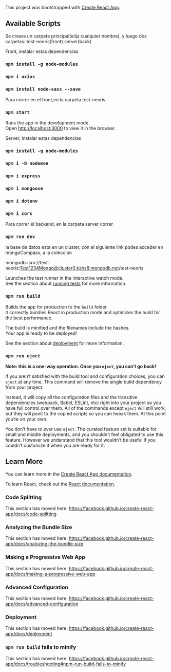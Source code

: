 This project was bootstrapped with [Create React App](https://github.com/facebook/create-react-app).

## Available Scripts

Se creara un carpeta principal(elija cualquier nombre),
y luego dos carpetas:
test-neoris(front)
server(back)

Front, instalar estas dependencias
### `npm install -g node-modules`
### `npm i axios` 
### `npm install node-sass --save`


Para correr en el front,en la carpeta test-neoris
### `npm start`

Runs the app in the development mode.<br />
Open [http://localhost:3000](http://localhost:3000) to view it in the browser.

Server, instalar estas dependencias
### `npm install -g node-modules`
### `npm i -D nodemon`
### `npm i express`
### `npm i mongoose`
### `npm i dotenv`
### `npm i cors`

Para correr el backend, en la carpeta server correr
### `npm run dev`


la base de datos esta en un cluster,
con el siguiente link podes acceder en mongoCompass, a la coleccion

mongodb+srv://test-neoris:Test1234Mongo@cluster0.kzhs8.mongodb.net/test-neoris








Launches the test runner in the interactive watch mode.<br />
See the section about [running tests](https://facebook.github.io/create-react-app/docs/running-tests) for more information.

### `npm run build`

Builds the app for production to the `build` folder.<br />
It correctly bundles React in production mode and optimizes the build for the best performance.

The build is minified and the filenames include the hashes.<br />
Your app is ready to be deployed!

See the section about [deployment](https://facebook.github.io/create-react-app/docs/deployment) for more information.

### `npm run eject`

**Note: this is a one-way operation. Once you `eject`, you can’t go back!**

If you aren’t satisfied with the build tool and configuration choices, you can `eject` at any time. This command will remove the single build dependency from your project.

Instead, it will copy all the configuration files and the transitive dependencies (webpack, Babel, ESLint, etc) right into your project so you have full control over them. All of the commands except `eject` will still work, but they will point to the copied scripts so you can tweak them. At this point you’re on your own.

You don’t have to ever use `eject`. The curated feature set is suitable for small and middle deployments, and you shouldn’t feel obligated to use this feature. However we understand that this tool wouldn’t be useful if you couldn’t customize it when you are ready for it.

## Learn More

You can learn more in the [Create React App documentation](https://facebook.github.io/create-react-app/docs/getting-started).

To learn React, check out the [React documentation](https://reactjs.org/).

### Code Splitting

This section has moved here: https://facebook.github.io/create-react-app/docs/code-splitting

### Analyzing the Bundle Size

This section has moved here: https://facebook.github.io/create-react-app/docs/analyzing-the-bundle-size

### Making a Progressive Web App

This section has moved here: https://facebook.github.io/create-react-app/docs/making-a-progressive-web-app

### Advanced Configuration

This section has moved here: https://facebook.github.io/create-react-app/docs/advanced-configuration

### Deployment

This section has moved here: https://facebook.github.io/create-react-app/docs/deployment

### `npm run build` fails to minify

This section has moved here: https://facebook.github.io/create-react-app/docs/troubleshooting#npm-run-build-fails-to-minify
